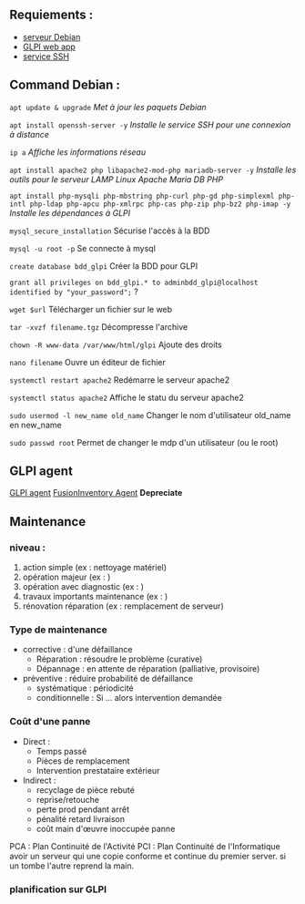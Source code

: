 
## Requiements : 

- [serveur Debian]()
- [GLPI web app]()
- [service SSH]()

## Command Debian : 

`apt update & upgrade`
*Met à jour les paquets Debian*

`apt install openssh-server -y`
*Installe le service SSH pour une connexion à distance*

`ip a`
*Affiche les informations réseau*

`apt install apache2 php libapache2-mod-php mariadb-server -y`
*Installe les outils pour le serveur LAMP Linux Apache Maria DB PHP*

`apt install php-mysqli php-mbstring php-curl php-gd php-simplexml php-intl php-ldap php-apcu php-xmlrpc php-cas php-zip php-bz2 php-imap -y`
*Installe les dépendances à GLPI*

`mysql_secure_installation`
Sécurise l'accès à la BDD

`mysql -u root -p`
Se connecte à mysql

`create database bdd_glpi`
Créer la BDD pour GLPI

`grant all privileges on bdd_glpi.* to adminbdd_glpi@localhost identified by "your_password";`
?

`wget $url`
Télécharger un fichier sur le web

`tar -xvzf filename.tgz`
Décompresse l'archive

`chown -R www-data /var/www/html/glpi`
Ajoute des droits 

`nano filename`
Ouvre un éditeur de fichier

`systemctl restart apache2`
Redémarre le serveur apache2

`systemctl status apache2`
Affiche le statu du serveur apache2

`sudo usermod -l new_name old_name`
Changer le nom d'utilisateur old_name en new_name

`sudo passwd root`
Permet de changer le mdp d'un utilisateur (ou le root)

## GLPI agent

[GLPI agent](https://github.com/glpi-project/glpi-agent/releases)
[FusionInventory Agent](https://github.com/fusioninventory/fusioninventory-agent/releases/tag/2.6) **Depreciate**

## Maintenance

### niveau :
1. action simple (ex : nettoyage matériel)
2. opération majeur (ex : )
3. opération avec diagnostic (ex : )
4. travaux importants maintenance (ex : )
5. rénovation réparation (ex : remplacement de serveur)

### Type de maintenance

- corrective : d'une défaillance 
	- Réparation : résoudre le problème (curative)
	- Dépannage : en attente de réparation (palliative, provisoire)
- préventive : réduire probabilité de défaillance
	- systématique : périodicité
	- conditionnelle : Si ... alors intervention demandée

### Coût d'une panne

- Direct :
	- Temps passé
	- Pièces de remplacement
	- Intervention prestataire extérieur
- Indirect :
	- recyclage de pièce rebuté
	- reprise/retouche
	- perte prod pendant arrêt
	- pénalité retard livraison
	- coût main d'œuvre inoccupée panne

PCA : Plan Continuité de l'Activité
PCI : Plan Continuité de l'Informatique
avoir un serveur qui une copie conforme et continue du premier server. si un tombe l'autre reprend la main.

### planification sur GLPI